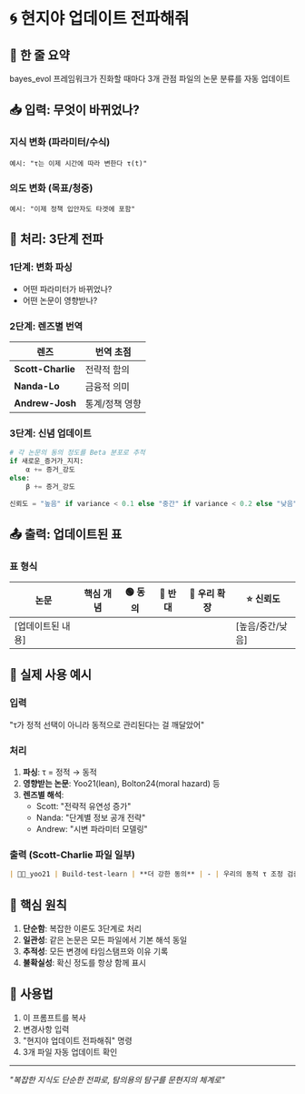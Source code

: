 # 🌀 현지야 업데이트 전파해줘

## 🎯 한 줄 요약
bayes_evol 프레임워크가 진화할 때마다 3개 관점 파일의 논문 분류를 자동 업데이트

## 📥 입력: 무엇이 바뀌었나?

### 지식 변화 (파라미터/수식)
```
예시: "τ는 이제 시간에 따라 변한다 τ(t)"
```

### 의도 변화 (목표/청중)
```
예시: "이제 정책 입안자도 타겟에 포함"
```

## 🔄 처리: 3단계 전파

### 1단계: 변화 파싱
- 어떤 파라미터가 바뀌었나?
- 어떤 논문이 영향받나?

### 2단계: 렌즈별 번역
| 렌즈 | 번역 초점 |
|------|----------|
| **Scott-Charlie** | 전략적 함의 |
| **Nanda-Lo** | 금융적 의미 |
| **Andrew-Josh** | 통계/정책 영향 |

### 3단계: 신념 업데이트
```python
# 각 논문의 동의 정도를 Beta 분포로 추적
if 새로운_증거가_지지:
    α += 증거_강도
else:
    β += 증거_강도
    
신뢰도 = "높음" if variance < 0.1 else "중간" if variance < 0.2 else "낮음"
```

## 📤 출력: 업데이트된 표

### 표 형식
| 논문 | 핵심 개념 | 🟢 동의 | 🔴 반대 | 🔵 우리 확장 | ⭐ 신뢰도 |
|------|----------|---------|---------|-------------|----------|
| [업데이트된 내용] | | | | | [높음/중간/낮음] |

## 🌊 실제 사용 예시

### 입력
"τ가 정적 선택이 아니라 동적으로 관리된다는 걸 깨달았어"

### 처리
1. **파싱**: τ = 정적 → 동적
2. **영향받는 논문**: Yoo21(lean), Bolton24(moral hazard) 등
3. **렌즈별 해석**:
   - Scott: "전략적 유연성 증가"
   - Nanda: "단계별 정보 공개 전략"
   - Andrew: "시변 파라미터 모델링"

### 출력 (Scott-Charlie 파일 일부)
```markdown
| 📜🐙_yoo21 | Build-test-learn | **더 강한 동의** | - | 우리의 동적 τ 조정 검증 | ⭐높음 |
```

## 💫 핵심 원칙

1. **단순함**: 복잡한 이론도 3단계로 처리
2. **일관성**: 같은 논문은 모든 파일에서 기본 해석 동일
3. **추적성**: 모든 변경에 타임스탬프와 이유 기록
4. **불확실성**: 확신 정도를 항상 함께 표시

## 🚀 사용법

1. 이 프롬프트를 복사
2. 변경사항 입력
3. "현지야 업데이트 전파해줘" 명령
4. 3개 파일 자동 업데이트 확인

---

*"복잡한 지식도 단순한 전파로, 탐의용의 탐구를 문현지의 체계로"*